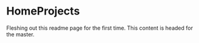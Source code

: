 # HomeProjects
Fleshing out this readme page for the first time. This content is headed for the master.
